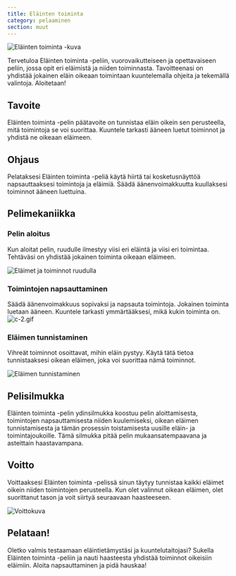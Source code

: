 ```yaml
---
title: Eläinten toiminta
category: pelaaminen
section: muut
---
```

![Eläinten toiminta -kuva](https://help.studycat.com/hc/article_attachments/34882188453017)

Tervetuloa Eläinten toiminta -peliin, vuorovaikutteiseen ja opettavaiseen peliin, jossa opit eri eläimistä ja niiden toiminnasta. Tavoitteenasi on yhdistää jokainen eläin oikeaan toimintaan kuuntelemalla ohjeita ja tekemällä valintoja. Aloitetaan!

## Tavoite

Eläinten toiminta -pelin päätavoite on tunnistaa eläin oikein sen perusteella, mitä toimintoja se voi suorittaa. Kuuntele tarkasti ääneen luetut toiminnot ja yhdistä ne oikeaan eläimeen.

## Ohjaus

Pelataksesi Eläinten toiminta -peliä käytä hiirtä tai kosketusnäyttöä napsauttaaksesi toimintoja ja eläimiä. Säädä äänenvoimakkuutta kuullaksesi toiminnot ääneen luettuina.

## Pelimekaniikka

### Pelin aloitus

Kun aloitat pelin, ruudulle ilmestyy viisi eri eläintä ja viisi eri toimintaa. Tehtäväsi on yhdistää jokainen toiminta oikeaan eläimeen.

![Eläimet ja toiminnot ruudulla](https://help.studycat.com/hc/article_attachments/34882188453017)

### Toimintojen napsauttaminen

Säädä äänenvoimakkuus sopivaksi ja napsauta toimintoja. Jokainen toiminta luetaan ääneen. Kuuntele tarkasti ymmärtääksesi, mikä kukin toiminta on.![c-2.gif](https://help.studycat.com/hc/article_attachments/35127586834841)

### Eläimen tunnistaminen

Vihreät toiminnot osoittavat, mihin eläin pystyy. Käytä tätä tietoa tunnistaaksesi oikean eläimen, joka voi suorittaa nämä toiminnot.

![Eläimen tunnistaminen](https://help.studycat.com/hc/article_attachments/34882188459545)

## Pelisilmukka

Eläinten toiminta -pelin ydinsilmukka koostuu pelin aloittamisesta, toimintojen napsauttamisesta niiden kuulemiseksi, oikean eläimen tunnistamisesta ja tämän prosessin toistamisesta uusille eläin- ja toimintajoukoille. Tämä silmukka pitää pelin mukaansatempaavana ja asteittain haastavampana.

## Voitto

Voittaaksesi Eläinten toiminta -pelissä sinun täytyy tunnistaa kaikki eläimet oikein niiden toimintojen perusteella. Kun olet valinnut oikean eläimen, olet suorittanut tason ja voit siirtyä seuraavaan haasteeseen.

![Voittokuva](https://help.studycat.com/hc/article_attachments/34882155516441)

## Pelataan!

Oletko valmis testaamaan eläintietämystäsi ja kuuntelutaitojasi? Sukella Eläinten toiminta -peliin ja nauti haasteesta yhdistää toiminnot oikeisiin eläimiin. Aloita napsauttaminen ja pidä hauskaa!